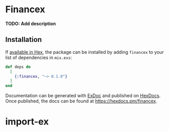 # Financex

**TODO: Add description**

## Installation

If [available in Hex](https://hex.pm/docs/publish), the package can be installed
by adding `financex` to your list of dependencies in `mix.exs`:

```elixir
def deps do
  [
    {:financex, "~> 0.1.0"}
  ]
end
```

Documentation can be generated with [ExDoc](https://github.com/elixir-lang/ex_doc)
and published on [HexDocs](https://hexdocs.pm). Once published, the docs can
be found at <https://hexdocs.pm/financex>.

# import-ex

